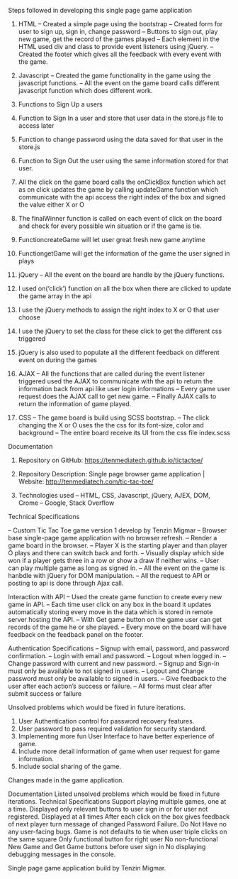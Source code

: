 Steps followed in developing this single page game application

1) HTML
– Created a simple page using the bootstrap
– Created form for user to sign up, sign in, change password
– Buttons to sign out, play new game, get the record of the games played
– Each element in the HTML used div and class to provide event listeners using jQuery.
– Created the footer which gives all the feedback with every event with the game.

2) Javascript
– Created the game functionality in the game using the javascript functions.
– All the event on the game board calls different javascript function which does different work.
1) Functions to Sign Up a users
2) Function to Sign In a user and store that user data in the store.js file to access later
3) Function to change password using the data saved for that user in the store.js
4) Function to Sign Out the user using the same information stored for that user.
5) All the click on the game board calls the onClickBox function which act as on click updates the game by calling updateGame function which communicate with the api access the right index of the box and signed the value either X or O
6) The finalWinner function is called on each event of click on the board and check for every possible win situation or if the game is tie.
7) FunctioncreateGame will let user great fresh new game anytime
8) FunctiongetGame will get the information of the game the user signed in plays

3) jQuery
– All the event on the board are handle by the jQuery functions.
1) I used on(‘click’) function on all the box when there are clicked to update the game array in the api
2) I use the jQuery methods to assign the right index to X or O that user choose
3) I use the jQuery to set the class for these click to get the different css triggered
4) jQuery is also used to populate all the different feedback on different event on during the games

4) AJAX
– All the functions that are called during the event listener triggered used the AJAX to communicate with the api to return the information back from api like user login informations
– Every game user request does the AJAX call to get new game.
– Finally AJAX calls to return the information of game played.

5) CSS
– The game board is build using SCSS bootstrap.
– The click changing the X or O uses the the css for its font-size, color and background
– The entire board receive its UI from the css file index.scss

Documentation

1) Repository on GitHub: https://tenmediatech.github.io/tictactoe/

2) Repository Description: Single page browser game application |  Website: http://tenmediatech.com/tic-tac-toe/

3) Technologies used
– HTML, CSS, Javascript, jQuery, AJEX, DOM, Crome
– Google, Stack Overflow

Technical Specifications

– Custom Tic Tac Toe game version 1 develop by Tenzin Migmar
– Browser base single-page game application with no browser refresh.
– Render a game board in the browser.
– Player X is the starting player and than player O plays and there can switch back and forth.
– Visually display which side won if a player gets three in a row or show a draw if neither wins.
– User can play multiple game as long as signed in.
– All the event on the game is hanbdle with jQuery for DOM manipulation.
– All the request to API or posting to api is done through Ajax call.

Interaction with API
– Used the create game function to create every new game in API.
– Each time user click on any box in the board it updates automatically storing every move in the data which is stored in remote server hosting the API.
– With Get game button on the game user can get records of the game he or she played.
– Every move on the board will have feedback on the feedback panel on the footer.

Authentication Specifications
– Signup with email, password, and password confirmation.
– Login with email and password.
– Logout when logged in.
– Change password with current and new password.
– Signup and Sign-in must only be available to not signed in users.
– Logout and Change password must only be available to signed in users.
– Give feedback to the user after each action’s success or failure.
– All forms must clear after submit success or failure

Unsolved problems which would be fixed in future iterations.
1) User Authentication control for password recovery features.
2) User password to pass required validation for security standard.
3) Implementing more fun User Interface to have better experience of game.
4) Include more detail information of game when user request for game information.
5) Include social sharing of the game.

Changes made in the game application.

Documentation Listed unsolved problems which would be fixed in future iterations.
Technical Specifications Support playing multiple games, one at a time.
Displayed only relevant buttons to user sign in or for user not registered.
Displayed at all times After each click on the box gives feedback of next player turn message of changed Password Failure.
Do Not Have no any user-facing bugs.
Game is not defaults to tie when user triple clicks on the same square Only functional button for right user
No non-functional New Game and Get Game buttons before user sign in No displaying debugging messages in the console.

Single page game application build by Tenzin Migmar.
